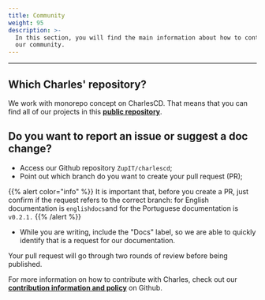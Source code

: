 ```yaml
---
title: Community
weight: 95
description: >-
  In this section, you will find the main information about how to contribute to
  our community.
---
```


---

## **Which Charles' repository?**

We work with monorepo concept on CharlesCD. That means that you can find all of our projects in this [**public repository**](https://github.com/ZupIT/charlescd).

## **Do you want to report an issue or suggest a doc change?** 

* Access our Github repository  `ZupIT/charlescd`;
* Point out which branch do you want to create your pull request \(PR\); 

{{% alert color="info" %}}
It is important that, before you create a PR, just confirm if the request refers to the correct branch: for English documentation is `englishdocs`and for the Portuguese documentation is `v0.2.1.`
{{% /alert %}}

* While you are writing, include the "Docs" label, so we are able to quickly identify that is a request for our documentation. 

Your pull request will go through two rounds of review before being published. 

For more information on how to contribute with Charles, check out our [**contribution information and policy**](https://github.com/ZupIT/charlescd/blob/master/CONTRIBUTING) on Github.
